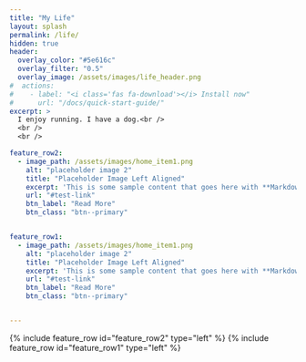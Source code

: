 ```yaml
---
title: "My Life"
layout: splash
permalink: /life/
hidden: true
header:
  overlay_color: "#5e616c"
  overlay_filter: "0.5"
  overlay_image: /assets/images/life_header.png
#  actions:
#    - label: "<i class='fas fa-download'></i> Install now"
#      url: "/docs/quick-start-guide/"
excerpt: >
  I enjoy running. I have a dog.<br />
  <br />
  <br />

feature_row2:
  - image_path: /assets/images/home_item1.png
    alt: "placeholder image 2"
    title: "Placeholder Image Left Aligned"
    excerpt: 'This is some sample content that goes here with **Markdown** formatting. Left aligned with `type="left"`'
    url: "#test-link"
    btn_label: "Read More"
    btn_class: "btn--primary"


feature_row1:
  - image_path: /assets/images/home_item1.png
    alt: "placeholder image 2"
    title: "Placeholder Image Left Aligned"
    excerpt: 'This is some sample content that goes here with **Markdown** formatting. Left aligned with `type="left"`'
    url: "#test-link"
    btn_label: "Read More"
    btn_class: "btn--primary"


---
```


{% include feature_row id="feature_row2" type="left" %}
{% include feature_row id="feature_row1" type="left" %}
